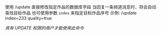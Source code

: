 使用 /update 直接修改指定作品的数据库字段
当回复一条频道消息时，将会自动查找目标作品
也可使用参数 `index` 来指定目标作品序号
示例:
/update index=233 quality=true

_具有 UPDATE 权限的用户才能使用此命令_
